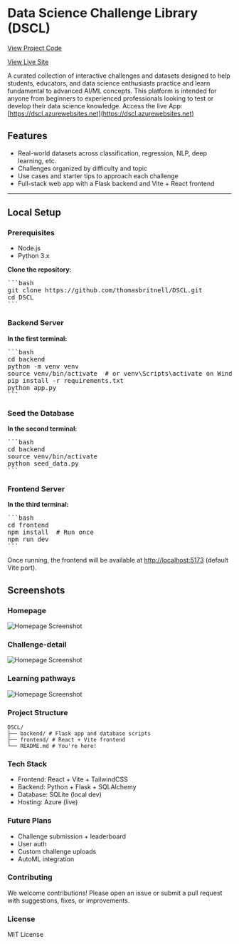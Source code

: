 # Data Science Challenge Library (DSCL)

[View Project Code](https://github.com/thomasbritnell/DSCL)

[View Live Site](https://rhemish.github.io/dscl-docs/)

A curated collection of interactive challenges and datasets designed to help students, educators, and data science enthusiasts practice and learn fundamental to advanced AI/ML concepts. This platform is intended for anyone from beginners to experienced professionals looking to test or develop their data science knowledge. Access the live App: [https://dscl.azurewebsites.net](https://dscl.azurewebsites.net)

## Features

- Real-world datasets across classification, regression, NLP, deep learning, etc.
- Challenges organized by difficulty and topic
- Use cases and starter tips to approach each challenge
- Full-stack web app with a Flask backend and Vite + React frontend

---

## Local Setup

### Prerequisites

- Node.js
- Python 3.x
  
**Clone the repository:**

<pre>```bash 
git clone https://github.com/thomasbritnell/DSCL.git 
cd DSCL 
``` </pre>

### Backend Server
**In the first terminal:**

<pre>```bash 
cd backend
python -m venv venv
source venv/bin/activate  # or venv\Scripts\activate on Windows
pip install -r requirements.txt
python app.py
``` </pre>

### Seed the Database
**In the second terminal:**

<pre>```bash 
cd backend
source venv/bin/activate
python seed_data.py
``` </pre>

### Frontend Server
**In the third terminal:**

<pre>```bash 
cd frontend
npm install  # Run once
npm run dev
``` </pre>

Once running, the frontend will be available at [http://localhost:5173](http://localhost:5173) (default Vite port).

## Screenshots

### Homepage

![Homepage Screenshot](assets/homepage.png)

### Challenge-detail

![Homepage Screenshot](assets/challenge-detail.png)

### Learning pathways

![Homepage Screenshot](assets/learningpathways.png)

### Project Structure
```
DSCL/
├── backend/ # Flask app and database scripts
├── frontend/ # React + Vite frontend
└── README.md # You're here!
```

### Tech Stack
- Frontend: React + Vite + TailwindCSS
- Backend: Python + Flask + SQLAlchemy
- Database: SQLite (local dev)
- Hosting: Azure (live)

### Future Plans
- Challenge submission + leaderboard
- User auth
- Custom challenge uploads
- AutoML integration

### Contributing
We welcome contributions! Please open an issue or submit a pull request with suggestions, fixes, or improvements.

### License
MIT License  
